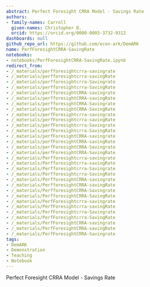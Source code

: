 ```yaml
---
abstract: Perfect Foresight CRRA Model - Savings Rate
authors:
- family-names: Carroll
  given-names: Christopher D.
  orcid: https://orcid.org/0000-0003-3732-9312
dashboards: null
github_repo_url: https://github.com/econ-ark/DemARK
name: PerfForesightCRRA-SavingRate
notebooks:
- notebooks/PerfForesightCRRA-SavingRate.ipynb
redirect_from:
- /_materials/perfforesightcrra-savingrate
- /_materials/perfforesightcrra-savingRate
- /_materials/perfforesightcrra-Savingrate
- /_materials/perfforesightcrra-SavingRate
- /_materials/perfforesightCRRA-savingrate
- /_materials/perfforesightCRRA-savingRate
- /_materials/perfforesightCRRA-Savingrate
- /_materials/perfforesightCRRA-SavingRate
- /_materials/perfForesightcrra-savingrate
- /_materials/perfForesightcrra-savingRate
- /_materials/perfForesightcrra-Savingrate
- /_materials/perfForesightcrra-SavingRate
- /_materials/perfForesightCRRA-savingrate
- /_materials/perfForesightCRRA-savingRate
- /_materials/perfForesightCRRA-Savingrate
- /_materials/perfForesightCRRA-SavingRate
- /_materials/Perfforesightcrra-savingrate
- /_materials/Perfforesightcrra-savingRate
- /_materials/Perfforesightcrra-Savingrate
- /_materials/Perfforesightcrra-SavingRate
- /_materials/PerfforesightCRRA-savingrate
- /_materials/PerfforesightCRRA-savingRate
- /_materials/PerfforesightCRRA-Savingrate
- /_materials/PerfforesightCRRA-SavingRate
- /_materials/PerfForesightcrra-savingrate
- /_materials/PerfForesightcrra-savingRate
- /_materials/PerfForesightcrra-Savingrate
- /_materials/PerfForesightcrra-SavingRate
- /_materials/PerfForesightCRRA-savingrate
- /_materials/PerfForesightCRRA-savingRate
- /_materials/PerfForesightCRRA-Savingrate
tags:
- DemARK
- Demonstration
- Teaching
- Notebook
---
```


Perfect Foresight CRRA Model - Savings Rate
